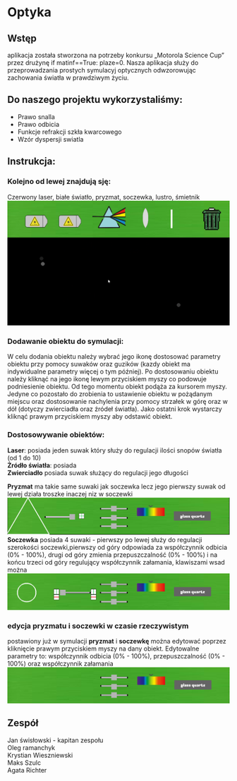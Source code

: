 # Optyka

## Wstęp
aplikacja została stworzona na potrzeby konkursu „Motorola Science Cup” przez drużynę if matinf==True: plaze=0. 
Nasza aplikacja służy do przeprowadzania prostych symulacyj optycznych odwzorowując zachowania światła w prawdziwym życiu. 


## Do naszego projektu wykorzystaliśmy:
- Prawo snalla
- Prawo odbicia
- Funkcje refrakcji szkła kwarcowego
- Wzór dyspersji swiatla

## Instrukcja:
### Kolejno od lewej znajdują sję:
Czerwony laser, białe światło, pryzmat, soczewka, lustro, śmietnik
![title](Readme/image.png)
### Dodawanie obiektu do symulacji:
W celu dodania obiektu należy wybrać jego ikonę dostosować parametry obiektu przy pomocy suwaków oraz guzików (kazdy obiekt ma indywidualne parametry więcej o tym później). Po dostosowaniu obiektu należy kliknąć na jego ikonę lewym przyciskiem myszy co podowuje podniesienie obiektu. Od tego momentu obiekt podąża za kursorem myszy. Jedyne co pozostało do zrobienia to ustawienie obiektu w pożądanym miejscu oraz dostosowanie nachylenia przy pomocy strzałek w górę oraz w dół (dotyczy zwierciadła oraz źródeł światła). Jako ostatni krok wystarczy kliknąć prawym przyciskiem myszy aby odstawić obiekt.


### Dostosowywanie obiektów:

**Laser**: posiada jeden suwak który służy do regulacji ilości snopów światła (od 1 do 10)  
**Żródło światła**: posiada  
**Zwierciadło** posiada suwak służący do regulacji jego
długości 

**Pryzmat** ma takie same suwaki jak soczewka lecz jego pierwszy suwak od lewej działa troszke inaczej niz w soczewki
![title](Readme/Przechwytywanie.PNG)
**Soczewka** posiada 4 suwaki - pierwszy po lewej służy do regulacji szerokości soczewki,pierwszy od góry odpowiada za współczynnik odbicia (0% - 100%), drugi od góry zmienia przepuszczalność (0% - 100%) i na końcu trzeci od góry regulujący współczynnik załamania, klawiszami wsad można 
![title](Readme/Przechwytywanie6.PNG)
### edycja pryzmatu i soczewki w czasie rzeczywistym
postawiony już w symulacji **pryzmat** i **soczewkę** można edytować poprzez kliknięcie prawym przyciskiem myszy na dany obiekt. Edytowalne parametry to: współczynnik odbicia (0% - 100%), przepuszczalność (0% - 100%) oraz współczynnik załamania 
![title](Readme/Przechwytywanie5.PNG)
## Zespół
Jan świsłowski - kapitan zespołu  
Oleg ramanchyk  
Krystian Wieszniewski  
Maks Szulc   
Agata Richter  







